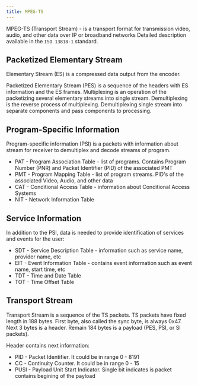 ```yaml
---
title: MPEG-TS
---
```


MPEG-TS (Transport Stream) - is a transport format for transmission video, audio, and other data over IP or broadband networks
Detailed description available in the `ISO 13818-1` standard.

## Packetized Elementary Stream

Elementary Stream (ES) is a compressed data output from the encoder.

Packetized Elementary Stream (PES) is a sequence of the headers with ES information and the ES frames.
Multiplexing is an operation of the packetizing several elementary streams into single stream.
Demultiplexing is the reverse process of multiplexing. Demultiplexing single stream into separate components and pass components to processing.

## Program-Specific Information

Program-specific information (PSI) is a packets with information about stream for receiver to demultiplex and decode streams of program.

- PAT - Program Association Table - list of programs. Contains Program Number (PNR) and Packet Identifier (PID) of the associated PMT
- PMT - Program Mapping Table - list of program streams. PID's of the associated Video, Audio, and other data
- CAT - Conditional Access Table - information about Conditional Access Systems
- NIT - Network Information Table

## Service Information

In addition to the PSI, data is needed to provide identification of services and events for the user:

- SDT - Service Description Table - information such as service name, provider name, etc
- EIT - Event Information Table - contains event information such as event name, start time, etc
- TDT - Time and Date Table
- TOT - Time Offset Table

## Transport Stream

Transport Stream is a sequence of the TS packets.
TS packets have fixed length in 188 bytes. First byte, also called the sync byte, is always 0x47.
Next 3 bytes is a header. Remain 184 bytes is a payload (PES, PSI, or SI packets).

Header contains next information:

- PID - Packet Identifier. It could be in range 0 - 8191
- CC - Continuity Counter. It could be in range 0 - 15
- PUSI - Payload Unit Start Indicator. Single bit indicates is packet contains begining of the payload
